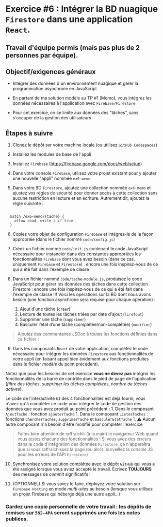 # Exercice #6 : Intégrer la BD nuagique `Firestore` dans une application `React`.
## Travail d'équipe permis (mais pas plus de 2 personnes par équipe).

## Objectif/exigences généraux
* Intégrer des données d'un environnement nuagique et gérer la programmation asynchrone en JavaScript

* En partant de ma solution modèle au TP #1 (Memo), vous intégrez les données nécessaires à l'application avec `Firebase/Firestore`

* Pour cet exercice, on se limite aux données des "tâches", sans s'occuper de la gestion des utilisateurs

## Étapes à suivre
1. Clonez le dépôt sur votre machine locale (ou utilisez `GitHub Codespaces`)

2. Installez les modules de base de l'appli

3. Installez `Firebase` (https://firebase.google.com/docs/web/setup)

4. Dans votre console `Firebase`, utilisez votre projet existant pour y ajouter une nouvelle "appli" nommée `ex6-memo`

5. Dans votre BD `Firestore`, ajoutez une collection nommée `ex6-memo` et ajustez vos règles de sécurité pour donner accès à cette collection sans aucune restriction en lecture et en écriture. Autrement dit, ajoutez la règle suivante : 
<code>
  match /ex6-memo/{tache} {
    allow read, write : if true        
  }
</code>

6. Copiez votre objet de configuration `Firebase` et intégrez-le de la façon appropriée (dans le fichier nommé `code/config.js`)

7. Créez un fichier nommé `code/init.js` contenant le code JavaScript nécessaire pour instancier dans des constantes appropriées les fonctionnalités `Firebase` dont vous avez besoin (dans ce cas, uniquement `Firebase` et `Firestore`) : encore une fois inspirez-vous de ce qui a été fait dans l'exemple de classe

8. Dans un fichier nommé `code/tache-modele.js`, produisez le code JavaScript pour gérer les données des tâches dans cette collection Firestore : encore une fois inspirez-vous de ce qui a été fait dans l'exemple de classe !!! Voici les opérations sur la BD dont nous avons besoin (une fonction asynchrone sera requise pour chaque opération) :
    1. Ajout d'une tâche (`creer`)
    2. Lecture de toutes les tâches triées par date d'ajout (`lireTout`)
    3. Supprimer une tâche (`supprimer`)
    4. Basculer l’état d’une tâche (complétée/non-complétée) (`modifier`)
>Ajoutez des commentaires JSDoc à toutes les fonctions définies dans ce fichier !

9. Dans les composants `React` de votre application, complétez le code nécessaire pour intégrer les données `Firestore` aux fonctionnalités de votre appli (en faisant appel bien évidement aux fonctions produites dans le fichier *modèle* du point précédent). 

Notez que pour les besoins de cet exercice **vous ne devez pas** intégrer les fonctionnalités de la barre de contrôle dans le pied de page de l'application (*filtre des tâches*, *supprimer les tâches complétées*, *nombre de tâches actives*). 

Le code de l'interactivité `UI` des 4 fonctionnalités est déjà fourni, vous n'avez qu'à compléter ce code pour intégrer le code de gestion des données que vous avez produit au point précédent :
    1. Dans le composant `AjoutTache` : fonction `ajouterTache`
    1. Dans le composant `ListesTaches` : fonctions `chercherTaches`, `supprimerTache` et `basculerEtatTache`
    1. :warning: Aucun autre composant n'a besoin d'être modifié pour compléter l'exercice

>Faites bien attention de raffraichîr (à la main) le navigateur Web quand vous testez chacune des fonctionnalités ! Si vous avez des erreurs dans le code d'intégration des données `Firestore`, ça n'apparaîtra que si vous raffraîchissez la page (ou alors, surveillez la *console* JS pour les erreurs de l'API `Firestore`)

10. Synchronisez votre solution complétée avec le dépôt `GitHub` qui vous a été assigné lorsque vous aviez accepté le travail. Écrivez **TOUJOURS** des messages de *commit* significatifs !

11. (OPTIONNEL) Si vous savez le faire, déployez votre solution sur `Firebase Hosting` en mode *multi-sites* au besoin (lorsque vous utilisez un projet Firebase qui héberge déjà une autre appli...)

### Gardez une copie personnelle de votre travail : les dépôts de remises sur `582-4PA` seront supprimés une fois les notes publiées.